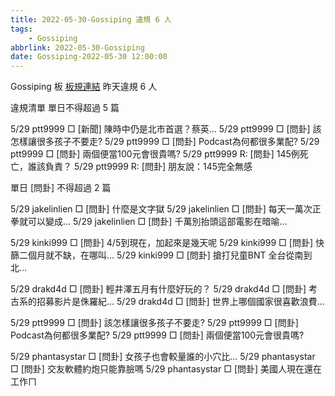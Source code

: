 ```yaml
---
title: 2022-05-30-Gossiping 違規 6 人
tags:
    - Gossiping
abbrlink: 2022-05-30-Gossiping
date: Gossiping-2022-05-30 12:00:00
---
```

Gossiping 板 [板規連結](https://www.ptt.cc/bbs/Gossiping/M.1637425085.A.07D.html)
昨天違規 6 人
<!-- more -->

違規清單
單日不得超過 5 篇

5/29 ptt9999 □ [新聞] 陳時中仍是北市首選？蔡英…
5/29 ptt9999 □ [問卦] 該怎樣讓很多孩子不要走?
5/29 ptt9999 □ [問卦] Podcast為何都很多業配?
5/29 ptt9999 □ [問卦] 兩個便當100元會很貴嗎?
5/29 ptt9999 R: [問卦] 145例死亡，誰該負責？
5/29 ptt9999 R: [問卦] 朋友說：145完全無感

單日 [問卦] 不得超過 2 篇

5/29 jakelinlien □ [問卦] 什麼是文字獄
5/29 jakelinlien □ [問卦] 每天一萬次正拳就可以變成…
5/29 jakelinlien □ [問卦] 千萬別抬頭這部電影在暗喻…

5/29 kinki999 □ [問卦] 4/5到現在，加起來是幾天呢
5/29 kinki999 □ [問卦] 快篩二個月就不缺，在哪叫…
5/29 kinki999 □ [問卦] 搶打兒童BNT 全台從南到北…

5/29 drakd4d □ [問卦] 輕井澤五月有什麼好玩的？
5/29 drakd4d □ [問卦] 考古系的招募影片是侏羅紀…
5/29 drakd4d □ [問卦] 世界上哪個國家很喜歡浪費…

5/29 ptt9999 □ [問卦] 該怎樣讓很多孩子不要走?
5/29 ptt9999 □ [問卦] Podcast為何都很多業配?
5/29 ptt9999 □ [問卦] 兩個便當100元會很貴嗎?

5/29 phantasystar □ [問卦] 女孩子也會較量誰的小穴比…
5/29 phantasystar □ [問卦] 交友軟體約炮只能靠臉嗎
5/29 phantasystar □ [問卦] 美國人現在還在工作ㄇ
